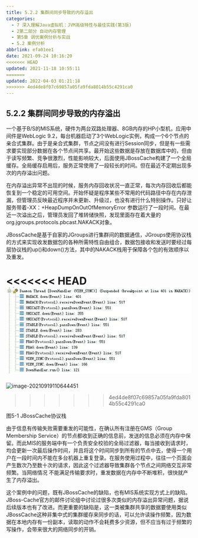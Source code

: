 ```yaml
---
title: 5.2.2 集群间同步导致的内存溢出
categories: 
  - 7 深入理解Java虛拟机：JVM高级特性与最佳实践(第3版)
  - 2第二部分 自动内存管理
  - 第5章 调优案例分析与实战
  - 5.2 案例分析
abbrlink: efa01ee1
date: 2021-09-24 10:16:20
<<<<<<< HEAD
updated: 2021-11-18 10:55:11
=======
updated: 2022-04-03 01:21:18
>>>>>>> 4ed4de8f07c69857a05fa9fda8014b55c4291ca0
---
```

## 5.2.2 集群间同步导致的内存溢出
一个基于B/S的MIS系统，硬件为两台双路处理器、8GB内存的HP小型机，应用中间件是WebLogic 9.2，每台机器启动了3个WebLogic实例，构成一个6个节点的亲合式集群。由于是亲合式集群，节点之间没有进行Session同步，但是有一些需求要实现部分数据在各个节点间共享。最开始这些数据是存放在数据库中的，但由于读写频繁、竞争很激烈，性能影响较大，后面使用JBossCache构建了一个全局缓存。全局缓存启用后，服务正常使用了一段较长的时间。但在最近不定期出现多次的内存溢出问题。

在内存溢出异常不出现的时候，服务内存回收状况一直正常，每次内存回收后都能恢复到一个稳定的可用空间。开始怀疑是程序某些不常用的代码路径中存在内存泄漏，但管理员反映最近程序并未更新、升级过，也没有进行什么特别操作。只好让服务带着-XX：+HeapDumpOnOutOfMemoryError 参数运行了一段时间。在最近一次溢出之后，管理员发回了堆转储快照，发现里面存在着大量的org.jgroups.protocols.pbcast.NAKACK对象。

JBossCache是基于自家的JGroups进行集群间的数据通信，JGroups使用协议栈的方式来实现收发数据包的各种所需特性自由组合，数据包接收和发送时要经过每层协议栈的up()和down()方法，其中的NAKACK栈用于保障各个包的有效顺序以及重发。

<<<<<<< HEAD
![image-20210919110644451](https://raw.githubusercontent.com/lanlan2017/images/master/Blog/Sum/20210919110644.png)
=======
![image-20210919110644451](https://gitee.com/XiaoLan223/images/raw/master/Blog/Sum/20210919110644.png)
>>>>>>> 4ed4de8f07c69857a05fa9fda8014b55c4291ca0

图5-1 JBossCache协议栈

由于信息有传输失败需要重发的可能性，在确认所有注册在GMS（Group Membership Service）的节点都收到正确的信息前，发送的信息必须在内存中保留。而此MIS的服务端中有一个负责安全校验的全局过滤器，每当接收到请求时，均会更新一次最后操作时间，并且将这个时间同步到所有的节点中去，使得一个用户在一段时间内不能在多台机器上重复登录。在服务使用过程中，往往一个页面会产生数次乃至数十次的请求，因此这个过滤器导致集群各个节点之间网络交互非常频繁。当网络情况
不能满足传输要求时，重发数据在内存中不断堆积，很快就产生了内存溢出。

这个案例中的问题，既有JBossCache的缺陷，也有MIS系统实现方式上的缺陷。JBoss-Cache官方的邮件讨论组中讨论过很多次类似的内存溢出异常问题，据说后续版本也有了改进。而更重要的缺陷是，这一类被集群共享的数据要使用类似JBossCache这种非集中式的集群缓存来同步的话，可以允许读操作频繁，因为数据在本地内存有一份副本，读取的动作不会耗费多少资源，但不应当有过于频繁的写操作，会带来很大的网络同步的开销。

